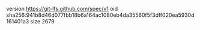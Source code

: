 version https://git-lfs.github.com/spec/v1
oid sha256:941b8d46d077fbb18b6a164ac1080eb4da35560f5f3dff020ea5930d161401a3
size 2679
